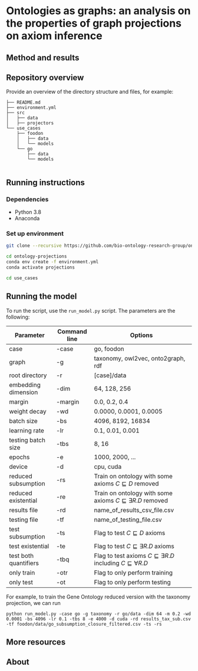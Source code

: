 # Ontologies as graphs: an analysis on the properties of graph projections on axiom inference


## Method and results
	
## Repository overview

Provide an overview of the directory structure and files, for example:

```
├── README.md
├── environment.yml
├── src
│   ├── data
│   ├── projectors
└── use_cases
    ├── foodon
    │   ├── data
    │   └── models
    └── go
        ├── data
        └── models
 
```

## Running instructions

### Dependencies
- Python 3.8
- Anaconda

### Set up environment

```bash
git clone --recursive https://github.com/bio-ontology-research-group/ontology_projections.git

cd ontology-projections
conda env create -f environment.yml
conda activate projections

cd use_cases
```

## Running the model

To run the script, use the ``run_model.py`` script. The parameters are the following:

| Parameter             | Command line | Options                                                                               |
|-----------------------|--------------|---------------------------------------------------------------------------------------|
| case                  | -case        | go, foodon                                                                            |
| graph                 | -g           | taxonomy, owl2vec, onto2graph, rdf                                                    |
| root directory        | -r           | [case]/data                                                                           |
| embedding dimension   | -dim         | 64, 128, 256                                                                          |
| margin                | -margin      | 0.0, 0.2, 0.4                                                                         |
| weight decay          | -wd          | 0.0000, 0.0001, 0.0005                                                                |
| batch size            | -bs          | 4096, 8192, 16834                                                                     |
| learning rate         | -lr          | 0.1, 0.01, 0.001                                                                      |
| testing batch size    | -tbs         | 8, 16                                                                                 |
| epochs                | -e           | 1000, 2000, ...                                                                       |
| device                | -d           | cpu, cuda                                                                             |
| reduced subsumption   | -rs          | Train on ontology with some axioms $C \sqsubseteq D$ removed                          |
| reduced existential   | -re          | Train on ontology with some axioms $C \sqsubseteq \exists R.D$ removed                |
| results file          | -rd          | name\_of\_results\_csv\_file.csv                                                      |
| testing file          | -tf          | name\_of\_testing\_file.csv                                                           |
| test subsumption      | -ts          | Flag to test $C \sqsubseteq D$ axioms                                                 |
| test existential      | -te          | Flag to test $C \sqsubseteq \exists R.D$ axioms                                       |
| test both quantifiers | -tbq         | Flag to test axioms $C \sqsubseteq \exists R.D$ including $C \sqsubseteq \forall R.D$ |
| only train            | -otr         | Flag to only perform training                                                         |
| only test             | -ot          | Flag to only perform testing                                                          |

For example, to train the Gene Ontology reduced version with the taxonomy projection, we can run
```
python run_model.py -case go -g taxonomy -r go/data -dim 64 -m 0.2 -wd 0.0001 -bs 4096 -lr 0.1 -tbs 8 -e 4000 -d cuda -rd results_tax_sub.csv -tf foodon/data/go_subsumption_closure_filtered.csv -ts -rs
```

## More resources


## About


